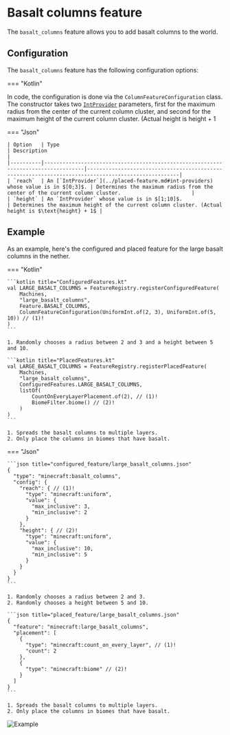 # Basalt columns feature

The `basalt_columns` feature allows you to add basalt columns to the world.

## Configuration

The `basalt_columns` feature has the following configuration options:

=== "Kotlin"

In code, the configuration is done via the `ColumnFeatureConfiguration` class. The constructor takes two [`IntProvider`](../placed-feature.md#int-providers)
parameters, first for the maximum radius from the center of the current column cluster, and second for the maximum height of the current column cluster. (Actual height is $\text{height} + 1$

=== "Json"

    | Option   | Type                                                                              | Description                                                                                        |
    |----------|-----------------------------------------------------------------------------------|----------------------------------------------------------------------------------------------------|
    | `reach`  | An [`IntProvider`](../placed-feature.md#int-providers) whose value is in $[0;3]$. | Determines the maximum radius from the center of the current column cluster.                       |
    | `height` | An `IntProvider` whose value is in $[1;10]$.                                      | Determines the maximum height of the current column cluster. (Actual height is $\text{height} + 1$ |

## Example

As an example, here's the configured and placed feature for the large basalt columns in the nether.

=== "Kotlin"

    ```kotlin title="ConfiguredFeatures.kt"
    val LARGE_BASALT_COLUMNS = FeatureRegistry.registerConfiguredFeature(
        Machines,
        "large_basalt_columns",
        Feature.BASALT_COLUMNS,
        ColumnFeatureConfiguration(UniformInt.of(2, 3), UniformInt.of(5, 10)) // (1)!
    )
    ```

    1. Randomly chooses a radius between 2 and 3 and a height between 5 and 10.

    ```kotlin title="PlacedFeatures.kt"
    val LARGE_BASALT_COLUMNS = FeatureRegistry.registerPlacedFeature(
        Machines,
        "large_basalt_columns",
        ConfiguredFeatures.LARGE_BASALT_COLUMNS,
        listOf(
            CountOnEveryLayerPlacement.of(2), // (1)!
            BiomeFilter.biome() // (2)!
        )
    )
    ```

    1. Spreads the basalt columns to multiple layers.
    2. Only place the columns in biomes that have basalt.

=== "Json"

    ```json title="configured_feature/large_basalt_columns.json"
    {
      "type": "minecraft:basalt_columns",
      "config": {
        "reach": { // (1)!
          "type": "minecraft:uniform",
          "value": {
            "max_inclusive": 3,
            "min_inclusive": 2
          }
        },
        "height": { // (2)!
          "type": "minecraft:uniform",
          "value": {
            "max_inclusive": 10,
            "min_inclusive": 5
          }
        }
      }
    }
    ```

    1. Randomly chooses a radius between 2 and 3.
    2. Randomly chooses a height between 5 and 10.

    ```json title="placed_feature/large_basalt_columns.json"
    {
      "feature": "minecraft:large_basalt_columns",
      "placement": [
        {
          "type": "minecraft:count_on_every_layer", // (1)!
          "count": 2
        },
        {
          "type": "minecraft:biome" // (2)!
        }
      ]
    }
    ```

    1. Spreads the basalt columns to multiple layers.
    2. Only place the columns in biomes that have basalt.

![Example](https://i.imgur.com/WWO0Pdy.jpeg)